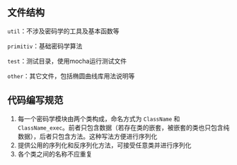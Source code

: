 ## 文件结构

`util`：不涉及密码学的工具及基本函数等

`primitiv`：基础密码学算法

`test`：测试目录，使用mocha运行测试文件

`other`：其它文件，包括椭圆曲线库用法说明等



## 代码编写规范

1. 每一个密码学模块由两个类构成，命名方式为 `ClassName` 和 `ClassName_exec`。前者只包含数据（若存在类的嵌套，被嵌套的类也只包含纯数据），后者只包含方法。这种写法方便进行序列化
2. 提供公用的序列化和反序列化方法，可接受任意类并进行序列化
3. 各个类之间的名称不应重复